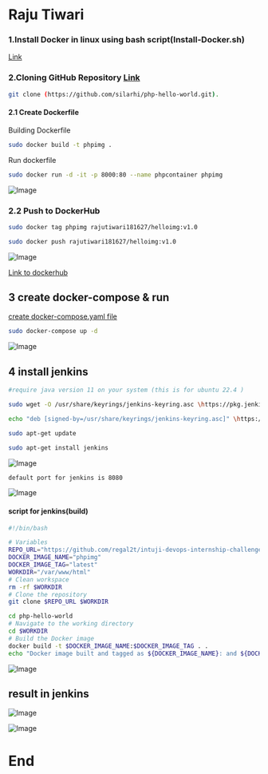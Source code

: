 # Raju Tiwari

### 1.Install Docker in linux using bash script(Install-Docker.sh)

[Link]()

### 2.Cloning GitHub Repository [Link]((https://github.com/silarhi/php-hello-world.git).)

```bash
git clone (https://github.com/silarhi/php-hello-world.git).

```
#### 2.1 Create Dockerfile

Building Dockerfile
```bash
sudo docker build -t phpimg .
```
Run dockerfile
```bash
sudo docker run -d -it -p 8000:80 --name phpcontainer phpimg
```
![Image]()

### 2.2 Push to DockerHub


```bash 
sudo docker tag phpimg rajutiwari181627/helloimg:v1.0

sudo docker push rajutiwari181627/helloimg:v1.0
```

![Image]()

[Link to dockerhub](https://hub.docker.com/r/rajutiwari181627/helloimg)


##  3 create docker-compose & run 

[create docker-compose.yaml file]()

```bash
sudo docker-compose up -d
```

![Image]()

## 4 install jenkins 

```bash 
#require java version 11 on your system (this is for ubuntu 22.4 )

sudo wget -O /usr/share/keyrings/jenkins-keyring.asc \https://pkg.jenkins.io/debian-stable/jenkins.io-2023.key

echo "deb [signed-by=/usr/share/keyrings/jenkins-keyring.asc]" \https://pkg.jenkins.io/debian-stable binary/ | sudo tee \/etc/apt/sources.list.d/jenkins.list > /dev/null

sudo apt-get update

sudo apt-get install jenkins
```
![Image]()
```bash 
default port for jenkins is 8080
```
![Image]()

#### script for jenkins(build) 
```bash
#!/bin/bash

# Variables
REPO_URL="https://github.com/regal2t/intuji-devops-internship-challenge.git"
DOCKER_IMAGE_NAME="phpimg"
DOCKER_IMAGE_TAG="latest"
WORKDIR="/var/www/html"
# Clean workspace
rm -rf $WORKDIR
# Clone the repository
git clone $REPO_URL $WORKDIR

cd php-hello-world
# Navigate to the working directory
cd $WORKDIR
# Build the Docker image
docker build -t $DOCKER_IMAGE_NAME:$DOCKER_IMAGE_TAG . .
echo "Docker image built and tagged as ${DOCKER_IMAGE_NAME}: and ${DOCKER_IMAGE_TAG}:latest"
```
![Image]()

## result in jenkins

![Image]()

![Image]()

# End


